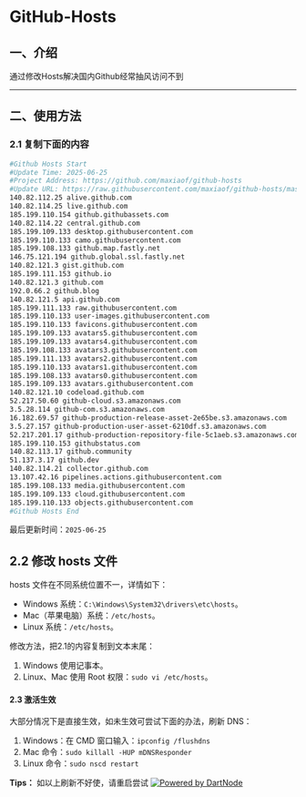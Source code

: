 # GitHub-Hosts

## 一、介绍
通过修改Hosts解决国内Github经常抽风访问不到

---

## 二、使用方法

### 2.1 复制下面的内容
```bash
#Github Hosts Start
#Update Time: 2025-06-25
#Project Address: https://github.com/maxiaof/github-hosts
#Update URL: https://raw.githubusercontent.com/maxiaof/github-hosts/master/hosts
140.82.112.25 alive.github.com
140.82.114.25 live.github.com
185.199.110.154 github.githubassets.com
140.82.114.22 central.github.com
185.199.109.133 desktop.githubusercontent.com
185.199.110.133 camo.githubusercontent.com
185.199.108.133 github.map.fastly.net
146.75.121.194 github.global.ssl.fastly.net
140.82.121.3 gist.github.com
185.199.111.153 github.io
140.82.121.3 github.com
192.0.66.2 github.blog
140.82.121.5 api.github.com
185.199.111.133 raw.githubusercontent.com
185.199.110.133 user-images.githubusercontent.com
185.199.110.133 favicons.githubusercontent.com
185.199.109.133 avatars5.githubusercontent.com
185.199.109.133 avatars4.githubusercontent.com
185.199.108.133 avatars3.githubusercontent.com
185.199.111.133 avatars2.githubusercontent.com
185.199.110.133 avatars1.githubusercontent.com
185.199.108.133 avatars0.githubusercontent.com
185.199.109.133 avatars.githubusercontent.com
140.82.121.10 codeload.github.com
52.217.50.60 github-cloud.s3.amazonaws.com
3.5.28.114 github-com.s3.amazonaws.com
16.182.69.57 github-production-release-asset-2e65be.s3.amazonaws.com
3.5.27.157 github-production-user-asset-6210df.s3.amazonaws.com
52.217.201.17 github-production-repository-file-5c1aeb.s3.amazonaws.com
185.199.110.153 githubstatus.com
140.82.113.17 github.community
51.137.3.17 github.dev
140.82.114.21 collector.github.com
13.107.42.16 pipelines.actions.githubusercontent.com
185.199.108.133 media.githubusercontent.com
185.199.109.133 cloud.githubusercontent.com
185.199.110.133 objects.githubusercontent.com
#Github Hosts End

```
最后更新时间：`2025-06-25`

## 2.2 修改 hosts 文件
hosts 文件在不同系统位置不一，详情如下：
- Windows 系统：`C:\Windows\System32\drivers\etc\hosts`。
- Mac（苹果电脑）系统：`/etc/hosts`。
- Linux 系统：`/etc/hosts`。

修改方法，把2.1的内容复制到文本末尾：

1. Windows 使用记事本。
2. Linux、Mac 使用 Root 权限：`sudo vi /etc/hosts`。

#### 2.3 激活生效
大部分情况下是直接生效，如未生效可尝试下面的办法，刷新 DNS：

1. Windows：在 CMD 窗口输入：`ipconfig /flushdns`
2. Mac 命令：`sudo killall -HUP mDNSResponder`
3. Linux 命令：`sudo nscd restart`

**Tips：** 如以上刷新不好使，请重启尝试
[![Powered by DartNode](https://dartnode.com/branding/DN-Open-Source-sm.png)](https://dartnode.com "Powered by DartNode - Free VPS for Open Source")
